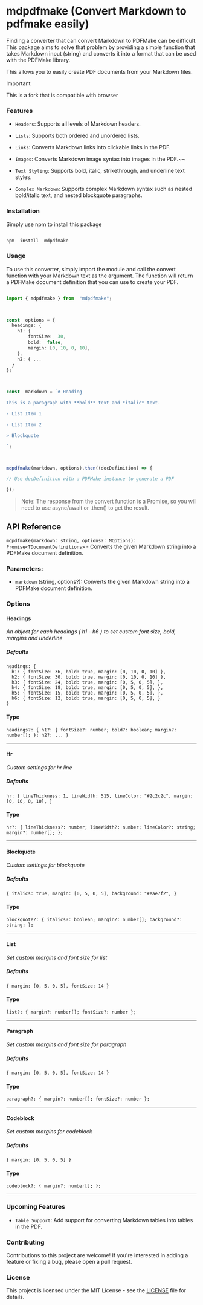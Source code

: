 # mdpdfmake (Convert Markdown to pdfmake easily)

Finding a converter that can convert Markdown to PDFMake can be difficult. This package aims to solve that problem by providing a simple function that takes Markdown input (string) and converts it into a format that can be used with the PDFMake library.

This allows you to easily create PDF documents from your Markdown files.

> [!IMPORTANT]
> This is a fork that is compatible with browser

### Features

- `Headers`: Supports all levels of Markdown headers.

- `Lists`: Supports both ordered and unordered lists.

- `Links`: Converts Markdown links into clickable links in the PDF.

- `Images`: Converts Markdown image syntax into images in the PDF.~~

- `Text Styling`: Supports bold, italic, strikethrough, and underline text styles.

- `Complex Markdown`: Supports complex Markdown syntax such as nested bold/italic text, and nested blockquote paragraphs.

### Installation

Simply use npm to install this package

```bash

npm  install  mdpdfmake

```

### Usage

To use this converter, simply import the module and call the convert function with your Markdown text as the argument. The function will return a PDFMake document definition that you can use to create your PDF.

```ts

import { mdpdfmake } from  "mdpdfmake";



const  options = {
  headings: {
	h1: {
		fontSize:  30,
		bold:  false,
		margin: [0, 10, 0, 10],
	},
	h2: { ...
  }
};



const  markdown = `# Heading

This is a paragraph with **bold** text and *italic* text.

- List Item 1

- List Item 2

> Blockquote

`;



mdpdfmake(markdown, options).then((docDefinition) => {

// Use docDefinition with a PDFMake instance to generate a PDF

});

```

> Note: The response from the convert function is a Promise, so you will need to use async/await or .then() to get the result.

## API Reference

`mdpdfmake(markdown: string, options?: MOptions): Promise<TDocumentDefinitions>` - Converts the given Markdown string into a PDFMake document definition.

### Parameters:

- `markdown` (string, options?): Converts the given Markdown string into a PDFMake document definition.

### Options

#### Headings

_An object for each headings ( h1 - h6 ) to set custom font size, bold, margins and underline_

##### Defaults

    headings: {
      h1: { fontSize: 36, bold: true, margin: [0, 10, 0, 10] },
      h2: { fontSize: 30, bold: true, margin: [0, 10, 0, 10] },
      h3: { fontSize: 24, bold: true, margin: [0, 5, 0, 5], },
      h4: { fontSize: 18, bold: true, margin: [0, 5, 0, 5], },
      h5: { fontSize: 15, bold: true, margin: [0, 5, 0, 5], },
      h6: { fontSize: 12, bold: true, margin: [0, 5, 0, 5], }
    }

#### Type

    headings?: { h1?: { fontSize?: number; bold?: boolean; margin?: number[]; }; h2?: ... }

---

#### Hr

_Custom settings for hr line_

##### Defaults

    hr: { lineThickness: 1, lineWidth: 515, lineColor: "#2c2c2c", margin: [0, 10, 0, 10], }

#### Type

    hr?: { lineThickness?: number; lineWidth?: number; lineColor?: string; margin?: number[]; };

---

#### Blockquote

_Custom settings for blockquote_

##### Defaults

    { italics: true, margin: [0, 5, 0, 5], background: "#eae7f2", }

#### Type

    blockquote?: { italics?: boolean; margin?: number[]; background?: string; };

---

#### List

_Set custom margins and font size for list_

##### Defaults

    { margin: [0, 5, 0, 5], fontSize: 14 }

#### Type

    list?: { margin?: number[]; fontSize?: number };

---

#### Paragraph

_Set custom margins and font size for paragraph_

##### Defaults

    { margin: [0, 5, 0, 5], fontSize: 14 }

#### Type

    paragraph?: { margin?: number[]; fontSize?: number };

---

#### Codeblock

_Set custom margins for codeblock_

##### Defaults

    { margin: [0, 5, 0, 5] }

#### Type

    codeblock?: { margin?: number[]; };

---

### Upcoming Features

- `Table Support`: Add support for converting Markdown tables into tables in the PDF.

### Contributing

Contributions to this project are welcome! If you're interested in adding a feature or fixing a bug, please open a pull request.

### License

This project is licensed under the MIT License - see the [LICENSE](LICENSE.md) file for details.
